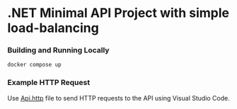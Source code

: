 # .NET Minimal API Project with simple load-balancing

### Building and Running Locally
``docker compose up``

### Example HTTP Request

Use [Api.http](Api.http) file to send HTTP requests to the API using Visual Studio Code.